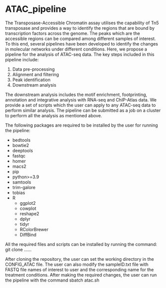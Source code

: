# ATAC_pipeline
The Transposase-Accessible Chromatin assay utilises the capability of Tn5 transposase and provides a way to identify the regions that are bound by transcription factors across the genome. The peaks which are the accessible regions can be compared among different samples of interest. To this end, several pipelines have been developed to identify the changes in molecular networks under different conditions. Here, we propose a pipeline for the analysis of ATAC-seq data. The key steps included in this pipeline include:
1. Data pre-processing
2. Alignment and filtering
3. Peak identification 
4. Downstream analysis

The downstream analysis includes the motif enrichment, footprinting, annotation and integrative analysis with RNA-seq and ChIP-Atlas data. We provide a set of scripts which the user can apply to any ATAC-seq data to perform similar analysis. The pipeline can be submitted as a job on a cluster to perform all the analysis as mentioned above.

The following packages are required to be installed by the user for running the pipeline:
  - bedtools
  - bowtie2
  - deeptools
  - fastqc
  - homer
  - macs2
  - pip
  - python>=3.9
  - samtools
  - trim-galore
  - tobias
  - R
    - ggplot2
    - cowplot
    - reshape2
    - dplyr
    - tidyr
    - RColorBrewer
    - DiffBind

All the required files and scripts can be installed by running the command:
    git clone ......

After cloning the repository, the user can set the working directory in the CONFIG_ATAC file. The user can also modify the sampleID.txt file with FASTQ file names of interest to user and the corresponding name for the treatment conditions. After making the required changes, the user can run the pipeline with the command
    sbatch atac.sh

